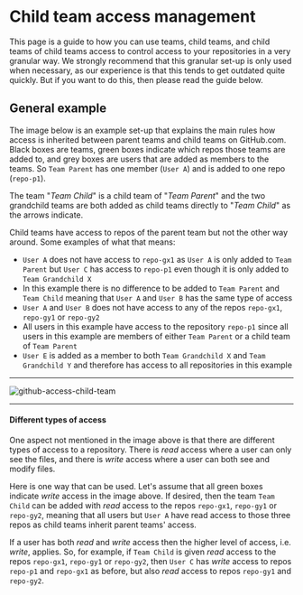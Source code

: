 # Child team access management

This page is a guide to how you can use teams, child teams, and child teams of child teams access to control access to your repositories in a very granular way. We strongly recommend that this granular set-up is only used when necessary, as our experience is that this tends to get outdated quite quickly. But if you want to do this, then please read the guide below.

## General example

The image below is an example set-up that explains the main rules how access is inherited between parent teams and child teams on GitHub.com. Black boxes are teams, green boxes indicate which repos those teams are added to, and grey boxes are users that are added as members to the teams. So `Team Parent` has one member (`User A`) and is added to one repo (`repo-p1`).

The team "_Team Child_" is a child team of "_Team Parent_" and the two grandchild teams are both added as child teams directly to "_Team Child_" as the arrows indicate.

Child teams have access to repos of the parent team but not the other way around. Some examples of what that means:
* `User A` does not have access to `repo-gx1` as `User A` is only added to `Team Parent` but `User C` has access to `repo-p1` even though it is only added to `Team Grandchild X`
* In this example there is no difference to be added to `Team Parent` and `Team Child` meaning that `User A` and `User B` has the same type of access
* `User A` and `User B` does not have access to any of the repos `repo-gx1`, `repo-gy1` or `repo-gy2`
* All users in this example have access to the repository `repo-p1` since all users in this example are members of either `Team Parent` or a child team of `Team Parent`
* `User E` is added as a member to both `Team Grandchild X` and `Team Grandchild Y` and therefore has access to all repositories in this example

---

![github-access-child-team](https://user-images.githubusercontent.com/15911801/73011151-b01f5200-3de1-11ea-960a-e59fbfa7475f.png)

---

#### Different types of access

One aspect not mentioned in the image above is that there are different types of access to a repository. There is _read_ access where a user can only see the files, and there is _write_ access where a user can both see and modify files.

Here is one way that can be used. Let's assume that all green boxes indicate _write_ access in the image above. If desired, then the team `Team Child` can be added with _read_ access to the repos `repo-gx1`, `repo-gy1` or `repo-gy2`, meaning that all users but `User A` have read access to those three repos as child teams inherit parent teams' access.

If a user has both _read_ and _write_ access then the higher level of access, i.e. _write_, applies. So, for example, if `Team Child` is given _read_ access to the repos `repo-gx1`, `repo-gy1` or `repo-gy2`, then `User C` has _write_ access to repos `repo-p1` and `repo-gx1` as before, but also _read_ access to repos `repo-gy1` and `repo-gy2`.
